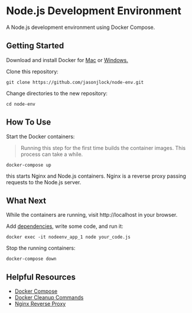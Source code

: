 # Node.js Development Environment

A Node.js development environment using Docker Compose.

## Getting Started

Download and install Docker for [Mac](https://www.docker.com/docker-mac) or [Windows.](https://www.docker.com/docker-windows)

Clone this repository:

```
git clone https://github.com/jasonjlock/node-env.git
```

Change directories to the new repository:

```
cd node-env
```

## How To Use

Start the Docker containers:

> Running this step for the first time builds the container images.
> This process can take a while.

```
docker-compose up
```

this starts Nginx and Node.js containers. Nginx is a reverse proxy
passing requests to the Node.js server.

## What Next

While the containers are running, visit http://localhost in your browser.

Add [dependencies](https://docs.npmjs.com/files/package.json#dependencies), write some code, and run it:
```
docker exec -it nodeenv_app_1 node your_code.js
```

Stop the running containers:
```
docker-compose down
```

## Helpful Resources

* [Docker Compose](https://docs.docker.com/compose/reference/)
* [Docker Cleanup Commands](https://www.digitalocean.com/community/tutorials/how-to-remove-docker-images-containers-and-volumes)
* [Nginx Reverse Proxy](https://www.nginx.com/resources/admin-guide/reverse-proxy/)



